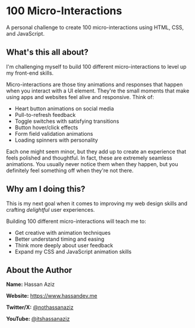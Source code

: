 # 100 Micro-Interactions

A personal challenge to create 100 micro-interactions using HTML, CSS, and JavaScript.

## What's this all about?

I'm challenging myself to build 100 different micro-interactions to level up my front-end skills.

Micro-interactions are those tiny animations and responses that happen when you interact with a UI element. They're the small moments that make using apps and websites feel alive and responsive. Think of:

-   Heart button animations on social media
-   Pull-to-refresh feedback
-   Toggle switches with satisfying transitions
-   Button hover/click effects
-   Form field validation animations
-   Loading spinners with personality

Each one might seem minor, but they add up to create an experience that feels polished and thoughtful. In fact, these are extremely seamless animations. You usually never notice them when they happen, but you definitely feel something off when they're not there.

## Why am I doing this?

This is my next goal when it comes to improving my web design skills and crafting *delightful* user experiences. 

Building 100 different micro-interactions will teach me to:

-   Get creative with animation techniques
-   Better understand timing and easing
-   Think more deeply about user feedback
-   Expand my CSS and JavaScript animation skills

## About the Author

**Name:** Hassan Aziz

**Website:** https://www.hassandev.me

**Twitter/X:** [@nothassanaziz](https://x.com/nothassanaziz)

**YouTube:** [@itshassanaziz](https://www.youtube.com/@itshassanaziz)
